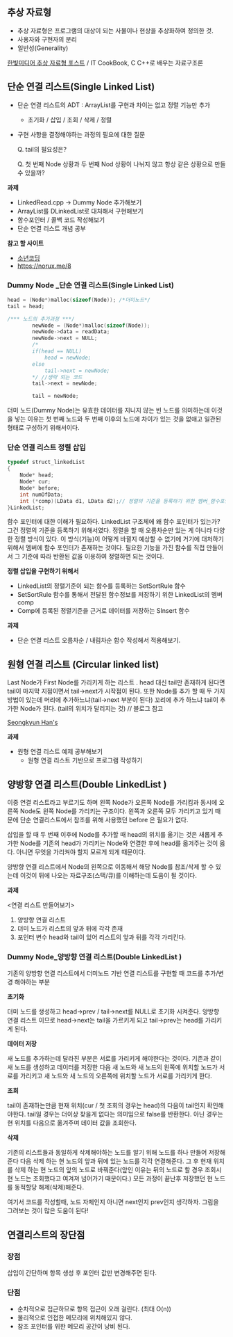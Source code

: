 ## 추상 자료형

- 추상 자료형은 프로그램의 대상이 되는 사물이나 현상을 추상화하여 정의한 것.
- 사용자와 구현자의 분리
- 일반성(Generality)

[한빛미디어 추상 자료형 포스트](http://www.hanbit.co.kr/media/channel/view.html?cms_code=CMS9536454095&cate_cd=) / IT CookBook, C C++로 배우는 자료구조론



## 단순 연결 리스트(Single Linked List)

- 단순 연결 리스트의 ADT : ArrayList를 구현과 차이는 없고 정렬 기능만 추가

  - 초기화 / 삽입 / 조회 / 삭제 / 정렬

- 구현 사항을 결정해야하는 과정의 필요에 대한 질문

  Q. tail의 필요성은?

  Q. 첫 번째 Node 상황과 두 번째 Nod 상황이 나뉘지 않고 항상 같은 상황으로 만들 수 있을까?

**과제**

- LinkedRead.cpp -> Dummy Node 추가해보기
- ArrayList를 DLinkedList로 대처해서 구현해보기
- 함수포인터 / 콜백 코드 작성해보기
- 단순 연결 리스트 개념 공부



**참고 할 사이트**

- [소년코딩](https://boycoding.tistory.com/233 )
- https://norux.me/8



### Dummy Node _단순 연결 리스트(Single Linked List)

```c++
head = (Node*)malloc(sizeof(Node)); /*더미노드*/
tail = head;

/*** 노드의 추가과정 ***/
		newNode = (Node*)malloc(sizeof(Node));
		newNode->data = readData;
		newNode->next = NULL;
        /*
        if(head == NULL)
            head = newNode;
        else
            tail->next = newNode;
        */ //생략 되는 코드
		tail->next = newNode;

		tail = newNode;
```

더미 노드(Dummy Node)는 유효한 데이터를 지니지 않는 빈 노드를 의미하는데 이것을 넣는 이유는 첫 번째 노드와 두 번째 이후의 노드에 차이가 있는 것을 없애고 일관된 형태로 구성하기 위해서이다. 



### 단순 연결 리스트 정렬 삽입

```C++
typedef struct_linkedList
{
    Node* head;
    Node* cur;
    Node* before;
    int numOfData;
    int (*comp)(LData d1, LData d2);// 정렬의 기준을 등록하기 위한 멤버_함수포인터!
}LinkedList;
```

함수 포인터에 대한 이해가 필요하다.  LinkedList 구조체에 왜 함수 포인터가 있는가? 그건 정렬의 기준을 등록하기 위해서였다. 정렬을 할 때 오름차순만 있는 게 아니라 다양한 정렬 방식이 있다. 이 방식(기능)이 어떻게 바뀔지 예상할 수 없기에 거기에 대처하기 위해서 멤버에  함수 포인터가 존재하는 것이다. 필요한 기능을 가진 함수를 직접 만들어서 그 기준에 따라 반환된 값을 이용하여 정렬하면 되는 것이다.

**정렬 삽입을 구현하기 위해서**

- LinkedList의 정렬기준이 되는 함수를 등록하는 SetSortRule 함수
- SetSortRule 함수를 통해서 전달된 함수정보를 저장하기 위한 LinkedList의 멤버 comp
- Comp에 등록된 정렬기준을 근거로 데이터를 저장하는 SInsert 함수

**과제**

- 단순 연결 리스트 오름차순 / 내림차순 함수 작성해서 적용해보기.



## 원형 연결 리스트 (Circular linked list)

Last Node가 First Node를 가리키게 하는 리스트 . head 대신 tail만 존재하게 된다면 tail이 마지막 지점이면서 tail->next가 시작점이 된다. 또한 Node를 추가 할 때 두 가지 방법이 있는데 머리에 추가하느냐(tail->next 부분이 된다) 꼬리에 추가 하느냐 tail이 추가한 Node가 된다. (tail의 위치가 달리지는 것) // 블로그 참고 

[ Seongkyun Han's](https://seongkyun.github.io/data_structure/2019/03/20/data_structure/)

**과제**

- 원형 연결 리스트 예제 공부해보기	
  - 원형 연결 리스트 기반으로 프로그램 작성하기



## 양방향 연결 리스트(Double LinkedList )

이중 연결 리스트라고 부르기도 하며 왼쪽 Node가 오른쪽 Node를 가리킴과 동시에 오른쪽 Node도 왼쪽 Node를 가리키는 구조이다. 왼쪽과 오른쪽 모두 가리키고 있기 때문에 단순 연결리스트에서 참조를 위해 사용했던 before 은 필요가 없다.

삽입을 할 때 두 번째 이후에 Node를 추가할 때 head의 위치를 옮기는 것은 새롭게 추가한 Node를 기존의 head가 가리키는 Node와 연결한 후에 head를 옮겨주는 것이 옳다. 아니면 무엇을 가리켜야 할지 모르게 되게 때문이다.

양방향 연결 리스트에서 Node의 왼쪽으로 이동해서 해당 Node를 참조/삭제 할 수 있는데 이것이 뒤에 나오는 자료구조(스택/큐)를 이해하는데 도움이 될 것이다.

**과제**

<연결 리스트 만들어보기>

1. 양방향 연결 리스트
2. 더미 노드가 리스트의 앞과 뒤에 각각 존재
3. 포인터 변수 head와 tail이 있어 리스트의 앞과 뒤를 각각 가리킨다.



### Dummy Node_양방향 연결 리스트(Double LinkedList )

기존의 양방향 연결 리스트에서 더미노드 기반 연결 리스트를 구현할 때 코드를 추가/변경 해야하는 부분

**초기화**

더미 노드를 생성하고 head->prev / tail->next를 NULL로 초기화 시켜준다. 양방향 연결 리스트 이므로 head->next는 tail을 가르키게 되고 tail->prev는 head를 가리키게 된다.

**데이터 저장**

새 노드를 추가하는데 달라진 부분은 서로를 가리키게 해야한다는 것이다. 기존과 같이 새 노드를 생성하고 데이터를 저장한 다음 새 노드와 새 노드의 왼쪽에 위치할 노드가 서로를 가리키고 새 노드와  새 노드의 오른쪽에 위치할 노드가 서로를 가리키게 한다.

**조회**

tail이 존재하는만큼 현재 위치(cur  / 첫 조회의 경우는 head)의 다음이 tail인지 확인해야한다. tail일 경우는 더이상 찾을게 없다는 의미임으로 false를 반환한다.  아닌 경우는 현 위치를 다음으로 옮겨주며 데이터 값을 조회한다.

**삭제**

기존의 리스트들과 동일하게 삭제해야하는 노드를 알기 위해 노드를 하나 만들어 저장해준다 다음 삭제 하는 현 노드의 앞과 뒤에 있는 노드를 각각 연결해준다. 그 후 현재 위치를 삭제 하는 현 노드의 앞의 노드로 바꿔준다(앞인 이유는 뒤의 노드로 할 경우 조회시 현 노드는 조회했다고 여겨져 넘어가기 때문이다.) 모든 과정이 끝난후 저장했던 현 노드를 동적할당 해제(삭제)해준다.

여기서 코드를 작성할때, 노드 자체인지 아니면  next인지 prev인지 생각하자. 그림을 그려보는 것이 많은 도움이 된다! 



## 연결리스트의 장단점

### 장점

삽입이 간단하며 항목 생성 후 포인터 값만 변경해주면 된다.

### 단점

- 순차적으로 접근하므로 항목 접근이 오래 걸린다. (최대 O(n))
- 물리적으로 인접한 메모리에 위치해있지 않다.
- 참조 포인터를 위한 메모리 공간이 낭비 된다.